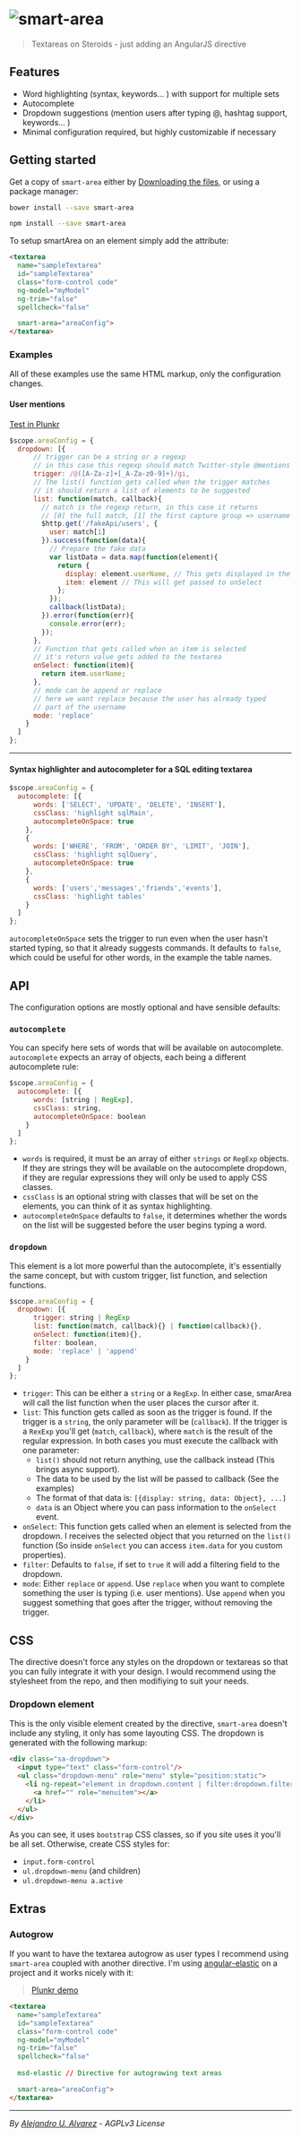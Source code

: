 ![smart-area](https://raw.githubusercontent.com/aurbano/smart-area/master/assets/logo.png)
=

> Textareas on Steroids - just adding an AngularJS directive

## Features

* Word highlighting (syntax, keywords... ) with support for multiple sets
* Autocomplete
* Dropdown suggestions (mention users after typing @, hashtag support, keywords... )
* Minimal configuration required, but highly customizable if necessary

## Getting started

Get a copy of `smart-area` either by [Downloading the files](https://github.com/aurbano/smart-area/archive/master.zip), or using a package manager:

```sh
bower install --save smart-area
```

```sh
npm install --save smart-area
```

To setup smartArea on an element simply add the attribute:

```html
<textarea
  name="sampleTextarea"
  id="sampleTextarea"
  class="form-control code"
  ng-model="myModel"
  ng-trim="false"
  spellcheck="false"

  smart-area="areaConfig">
</textarea>
```

### Examples

All of these examples use the same HTML markup, only the configuration changes.

#### User mentions

[Test in Plunkr](http://embed.plnkr.co/tu74kf/)

```js
$scope.areaConfig = {
  dropdown: [{
      // trigger can be a string or a regexp
      // in this case this regexp should match Twitter-style @mentions
      trigger: /@([A-Za-z]+[_A-Za-z0-9]+)/gi,
      // The list() function gets called when the trigger matches
      // it should return a list of elements to be suggested
      list: function(match, callback){
        // match is the regexp return, in this case it returns
        // [0] the full match, [1] the first capture group => username
        $http.get('/fakeApi/users', {
          user: match[1]
        }).success(function(data){
          // Prepare the fake data
          var listData = data.map(function(element){
            return {
              display: element.userName, // This gets displayed in the dropdown
              item: element // This will get passed to onSelect
            };
          });
          callback(listData);
        }).error(function(err){
          console.error(err);
        });
      },
      // Function that gets called when an item is selected
      // it's return value gets added to the textarea
      onSelect: function(item){
        return item.userName;
      },
      // mode can be append or replace
      // here we want replace because the user has already typed
      // part of the username
      mode: 'replace'
    }
  ]
};
```

----

#### Syntax highlighter and autocompleter for a SQL editing textarea

```js
$scope.areaConfig = {
  autocomplete: [{
      words: ['SELECT', 'UPDATE', 'DELETE', 'INSERT'],
      cssClass: 'highlight sqlMain',
      autocompleteOnSpace: true
    },
    {
      words: ['WHERE', 'FROM', 'ORDER BY', 'LIMIT', 'JOIN'],
      cssClass: 'highlight sqlQuery',
      autocompleteOnSpace: true
    },
    {
      words: ['users','messages','friends','events'],
      cssClass: 'highlight tables'
    }
  ]
};
```

`autocompleteOnSpace` sets the trigger to run even when the user hasn't started typing, so that it already suggests commands. It defaults to `false`, which could be useful for other words, in the example the table names.

## API
The configuration options are mostly optional and have sensible defaults:

### `autocomplete`

You can specify here sets of words that will be available on autocomplete. `autocomplete` expects an array of objects, each being a different autocomplete rule:

```js
$scope.areaConfig = {
  autocomplete: [{
      words: [string | RegExp],
      cssClass: string,
      autocompleteOnSpace: boolean
    }
  ]
};
```

* `words` is required, it must be an array of either `strings` or `RegExp` objects. If they are strings they will be available on the autocomplete dropdown, if they are regular expressions they will only be used to apply CSS classes.
* `cssClass` is an optional string with classes that will be set on the elements, you can think of it as syntax highlighting.
* `autocompleteOnSpace` defaults to `false`, it determines whether the words on the list will be suggested before the user begins typing a word.

### `dropdown`
This element is a lot more powerful than the autocomplete, it's essentially the same concept, but with custom trigger, list function, and selection functions.

```js
$scope.areaConfig = {
  dropdown: [{
      trigger: string | RegExp
      list: function(match, callback){} | function(callback){},
      onSelect: function(item){},
      filter: boolean,
      mode: 'replace' | 'append'
    }
  ]
};
```

* `trigger`: This can be either a `string` or a `RegExp`. In either case, smarArea will call the list function when the user places the cursor after it.
* `list`: This function gets called as soon as the trigger is found. If the trigger is a `string`, the only parameter will be (`callback`). If the trigger is a `RexExp` you'll get (`match`, `callback`), where `match` is the result of the regular expression. In both cases you must execute the callback with one parameter:
  * `list()` should not return anything, use the callback instead (This brings async support).
  * The data to be used by the list will be passed to callback (See the examples)
  * The format of that data is: `[{display: string, data: Object}, ...]`
  * `data` is an Object where you can pass information to the `onSelect` event.
* `onSelect`: This function gets called when an element is selected from the dropdown. I receives the selected object that you returned on the `list()` function (So inside `onSelect` you can access `item.data` for you custom properties).
* `filter`: Defaults to `false`, if set to `true` it will add a filtering field to the dropdown.
* `mode`: Either `replace` or `append`. Use `replace` when you want to complete something the user is typing (i.e. user mentions). Use `append` when you suggest something that goes after the trigger, without removing the trigger.

## CSS
The directive doesn't force any styles on the dropdown or textareas so that you can fully integrate it with your design. I would recommend using the stylesheet from the repo, and then modifiying to suit your needs.

### Dropdown element
This is the only visible element created by the directive, `smart-area` doesn't include any styling, it only has some layouting CSS.
The dropdown is generated with the following markup:

```html
<div class="sa-dropdown">
  <input type="text" class="form-control"/>
  <ul class="dropdown-menu" role="menu" style="position:static">
    <li ng-repeat="element in dropdown.content | filter:dropdown.filter" role="presentation">
      <a href="" role="menuitem"></a>
    </li>
  </ul>
</div>
```

As you can see, it uses `bootstrap` CSS classes, so if you site uses it you'll be all set.
Otherwise, create CSS styles for:

* `input.form-control`
* `ul.dropdown-menu` (and children)
* `ul.dropdown-menu a.active`

## Extras

### Autogrow
If you want to have the textarea autogrow as user types I recommend using `smart-area` coupled with another directive. I'm using [angular-elastic](https://github.com/monospaced/angular-elastic) on a project and it works nicely with it:

> [Plunkr demo](http://plnkr.co/edit/ABGPRIshuDk3mDcNgZzg)

```html
<textarea
  name="sampleTextarea"
  id="sampleTextarea"
  class="form-control code"
  ng-model="myModel"
  ng-trim="false"
  spellcheck="false"
  
  msd-elastic // Directive for autogrowing text areas

  smart-area="areaConfig">
</textarea>
```

-----------
*By [Alejandro U. Alvarez](http://urbanoalvarez.es) - AGPLv3 License*
